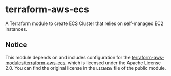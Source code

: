 # terraform-aws-ecs

A Terraform module to create ECS Cluster that relies on self-managed EC2 instances.

## Notice

This module depends on and includes configuration for the [terraform-aws-modules/terraform-aws-ecs](https://github.com/terraform-aws-modules/terraform-aws-ecs), which is licensed under the Apache License 2.0. You can find the original license in the `LICENSE` file of the public module.
